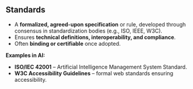 ## Standards
- A **formalized, agreed-upon specification** or rule, developed through consensus in standardization bodies (e.g., ISO, IEEE, W3C).  
- Ensures **technical definitions, interoperability, and compliance**.  
- Often **binding or certifiable** once adopted.  

**Examples in AI:**  
- **ISO/IEC 42001** – Artificial Intelligence Management System Standard.  
- **W3C Accessibility Guidelines** – formal web standards ensuring accessibility.  
